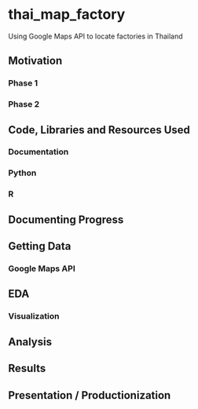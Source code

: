 # thai_map_factory

Using Google Maps API to locate factories in Thailand

## Motivation

### Phase 1

### Phase 2

## Code, Libraries and Resources Used

### Documentation

### Python

### R

## Documenting Progress

## Getting Data

### Google Maps API

## EDA

### Visualization

## Analysis

## Results

## Presentation / Productionization

